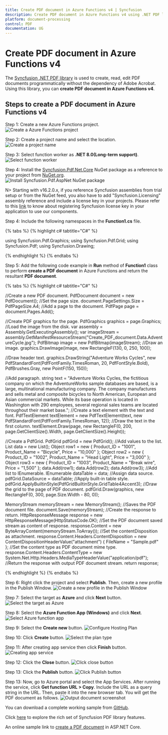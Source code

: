 ```yaml
---
title: Create PDF document in Azure Functions v4 | Syncfusion
description: Create PDF document in Azure Functions v4 using .NET PDF library without the dependency of Adobe Acrobat. 
platform: document-processing
control: PDF
documentation: UG
---
```


# Create PDF document in Azure Functions v4

The [Syncfusion .NET PDF library](https://www.syncfusion.com/document-processing/pdf-framework/net) is used to create, read, edit PDF documents programmatically without the dependency of Adobe Acrobat. Using this library, you can **create PDF document in Azure Functions v4**.

## Steps to create a PDF document in Azure Functions v4 

Step 1: Create a new Azure Functions project.
![Create a Azure Functions project](Azure_images/Azure-Functions-V4/Project_creation.png) 

Step 2: Create a project name and select the location.
![Create a project name](Azure_images/Azure-Functions-V4/Configuration_project.png)

Step 3: Select function worker as **.NET 8.0(Long-term support)**. 
![Select function worker](Azure_Images/Azure-Functions-V4/Additional_information.png)

Step 4: Install the [Syncfusion.Pdf.Net.Core](https://www.nuget.org/packages/Syncfusion.Pdf.Net.Core/) NuGet package as a reference to your project from [NuGet.org](https://www.nuget.org/).
![Install Syncfusion.Pdf.AspNet NuGet package](Azure_Images/Azure-Functions-V4/NuGet_package_reference.png)

N> Starting with v16.2.0.x, if you reference Syncfusion assemblies from trial setup or from the NuGet feed, you also have to add "Syncfusion.Licensing" assembly reference and include a license key in your projects. Please refer to this [link](https://help.syncfusion.com/common/essential-studio/licensing/overview) to know about registering Syncfusion license key in your application to use our components.

Step 4: Include the following namespaces in the **Function1.cs** file.

{% tabs %}
{% highlight c# tabtitle="C#" %}

using Syncfusion.Pdf.Graphics;
using Syncfusion.Pdf.Grid;
using Syncfusion.Pdf;
using Syncfusion.Drawing;

{% endhighlight %}
{% endtabs %}

Step 5: Add the following code example in **Run** method of **Function1** class to perform **create a PDF document** in Azure Functions and return the resultant **PDF document**.

{% tabs %}
{% highlight c# tabtitle="C#" %}

//Create a new PDF document.
PdfDocument document = new PdfDocument();
//Set the page size.
document.PageSettings.Size = PdfPageSize.A4;
//Add a page to the document.
PdfPage page = document.Pages.Add();

//Create PDF graphics for the page.
PdfGraphics graphics = page.Graphics;
//Load the image from the disk.
var assembly = Assembly.GetExecutingAssembly();
var imageStream = assembly.GetManifestResourceStream("Create_PDF_document.Data.AdventureCycle.jpg");
PdfBitmap image = new PdfBitmap(imageStream);
//Draw an image.
graphics.DrawImage(image, new RectangleF(130, 0, 250, 100));

//Draw header text. 
graphics.DrawString("Adventure Works Cycles", new PdfStandardFont(PdfFontFamily.TimesRoman, 20, PdfFontStyle.Bold), PdfBrushes.Gray, new PointF(150, 150));

//Add paragraph. 
string text = "Adventure Works Cycles, the fictitious company on which the AdventureWorks sample databases are based, is a large, multinational manufacturing company. The company manufactures and sells metal and composite bicycles to North American, European and Asian commercial markets. While its base operation is located in Washington with 290 employees, several regional sales teams are located throughout their market base.";
//Create a text element with the text and font.
PdfTextElement textElement = new PdfTextElement(text, new PdfStandardFont(PdfFontFamily.TimesRoman, 12));
//Draw the text in the first column.
textElement.Draw(page, new RectangleF(0, 200, page.GetClientSize().Width, page.GetClientSize().Height));

//Create a PdfGrid.
PdfGrid pdfGrid = new PdfGrid();
//Add values to the list.
List<object> data = new List<object>();
Object row1 = new { Product_ID = "1001", Product_Name = "Bicycle", Price = "10,000" };
Object row2 = new { Product_ID = "1002", Product_Name = "Head Light", Price = "3,000" };
Object row3 = new { Product_ID = "1003", Product_Name = "Break wire", Price = "1,500" };
data.Add(row1);
data.Add(row2);
data.Add(row3);
//Add list to IEnumerable.
IEnumerable<object> dataTable = data;
//Assign data source.
pdfGrid.DataSource = dataTable;
//Apply built-in table style.
pdfGrid.ApplyBuiltinStyle(PdfGridBuiltinStyle.GridTable4Accent3);
//Draw the grid to the page of PDF document.
pdfGrid.Draw(graphics, new RectangleF(0, 300, page.Size.Width - 80, 0));

MemoryStream memoryStream = new MemoryStream();
//Saves the PDF document file.
document.Save(memoryStream);
//Create the response to return.
HttpResponseMessage response = new HttpResponseMessage(HttpStatusCode.OK);
//Set the PDF document saved stream as content of response.
response.Content = new ByteArrayContent(memoryStream.ToArray());
//Set the contentDisposition as attachment.
response.Content.Headers.ContentDisposition = new ContentDispositionHeaderValue("attachment")
{
    FileName = "Sample.pdf"
};
//Set the content type as PDF document mime type.
response.Content.Headers.ContentType = new System.Net.Http.Headers.MediaTypeHeaderValue("application/pdf");
//Return the response with output PDF document stream.
return response;

{% endhighlight %}
{% endtabs %}

Step 6: Right click the project and select **Publish**. Then, create a new profile in the Publish Window.
![Create a new profile in the Publish Window](Azure_Images/Azure-Functions-V4/Click_publish.png)

Step 7: Select the target as **Azure** and click **Next** button.
![Select the target as Azure](Azure_Images/Azure-Functions-V4/Set_Azure_target.png)

Step 8: Select the **Azure Function App (Windows)** and click **Next**. 
![Select Azure function app](Azure_Images/Azure-Functions-V4/Select_function_app.png)

Step 9: Select the **Create new** button.
![Configure Hosting Plan](Azure_Images/Azure-Functions-V4/Select_create_new_button.png)

Step 10: Click **Create** button. 
![Select the plan type](Azure_Images/Azure-Functions-V4/Hosting_plan.png)

Step 11: After creating app service then click **Finish** button. 
![Creating app service](Azure_Images/Azure-Functions-V4/Creating%20app%20service.png)

Step 12: Click the **Close** button.
![Click close button](Azure_Images/Azure-Functions-V4/publish-profile-creation-progress.png)

Step 13: Click the **Publish** button. 
![Click Publish button](Azure_Images/Azure-Functions-V4/successful_publish.png)

Step 13: Now, go to Azure portal and select the App Services. After running the service, click **Get function URL > Copy**. Include the URL as a query string in the URL. Then, paste it into the new browser tab. You will get the PDF document as follows. 
![Output document screenshot](Azure_Images/Azure-Functions-V4/Output_screenshot.png)

You can download a complete working sample from [GitHub](https://github.com/SyncfusionExamples/PDF-Examples/tree/master/Getting%20Started/Azure/Azure%20Function%20V4).

Click [here](https://www.syncfusion.com/document-processing/pdf-framework/net-core) to explore the rich set of Syncfusion PDF library features.

An online sample link to [create a PDF document](https://ej2.syncfusion.com/aspnetcore/PDF/HelloWorld#/material3) in ASP.NET Core.